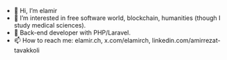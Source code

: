 - 👋 Hi, I’m elamir
- 👀 I’m interested in free software world, blockchain, humanities (though I study medical sciences).
- 🌱 Back-end developer with PHP/Laravel.
- 📫 How to reach me: elamir.ch, x.com/elamirch, linkedin.com/amirrezat-tavakkoli

